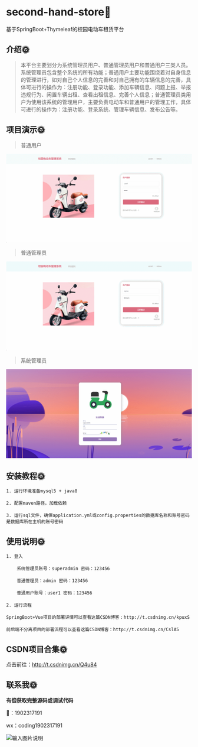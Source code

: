 #  second-hand-store🎂

基于SpringBoot+Thymeleaf的校园电动车租赁平台

## 介绍🌞

> 本平台主要划分为系统管理员用户、普通管理员用户和普通用户三类人员。系统管理员包含整个系统的所有功能；普通用户主要功能围绕着对自身信息的管理进行，如对自己个人信息的完善和对自己拥有的车辆信息的完善，具体可进行的操作为：注册功能、登录功能、添加车辆信息、问题上报、举报违规行为、闲置车辆出租、查看出租信息、完善个人信息；普通管理员类用户为使用该系统的管理用户，主要负责电动车和普通用户的管理工作，具体可进行的操作为：注册功能、登录系统、管理车辆信息、发布公告等。



## 项目演示🌞

> 普通用户

![348589839-be9105ea-ed6b-4c13-88a1-915f1c3e8846](files/348589839-be9105ea-ed6b-4c13-88a1-915f1c3e8846.gif)

> 普通管理员

![348589847-00b88edb-b805-4a01-95b2-a7d063dcbadc](files/348589847-00b88edb-b805-4a01-95b2-a7d063dcbadc.gif)

> 系统管理员

![348589929-18640775-acee-4946-aa67-c3b79ee28423](files/348589929-18640775-acee-4946-aa67-c3b79ee28423.gif)

## 安装教程🌞

```
1. 运行环境准备mysql5 + java8

2. 配置maven路径，加载依赖

3. 运行sql文件，确保application.yml或config.properties的数据库名称和账号密码是数据库所在主机的账号密码
```



## 使用说明🌞

```
1. 登入

    系统管理员账号：superadmin 密码：123456

    普通管理员：admin 密码：123456

    普通用户账号：user1 密码：123456
  
2. 运行流程

SpringBoot+Vue项目的部署详情可以查看这篇CSDN博客：http://t.csdnimg.cn/kpuxS

前后端不分离项目的部署流程可以查看这篇CSDN博客：http://t.csdnimg.cn/CslA5
```



## CSDN项目合集🌞

点击前往：http://t.csdnimg.cn/Q4u84



## 联系我🌞

**有偿获取完整源码或调试代码**

🐧：1902317191

wx：coding1902317191



![输入图片说明](https://gitee.com/luooin/liulangdongwujiuzhu/raw/main/files/image3.png)